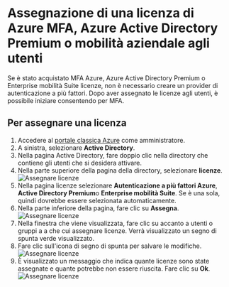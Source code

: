 <properties
    pageTitle="Assegnare licenze per MFA Azure | Microsoft Azure"
    description="Informazioni su come assegnare licenze utente per l'autenticazione a più fattori di Microsoft Azure."
    services="multi-factor-authentication"
    documentationCenter=""
    authors="kgremban"
    manager="femila"
    editor="yossib"/>

<tags
    ms.service="multi-factor-authentication"
    ms.workload="identity"
    ms.tgt_pltfrm="na"
    ms.devlang="na"
    ms.topic="get-started-article"
    ms.date="10/17/2016"
    ms.author="kgremban"/>

# <a name="assigning-an-azure-mfa-azure-ad-premium-or-enterprise-mobility-license-to-users"></a>Assegnazione di una licenza di Azure MFA, Azure Active Directory Premium o mobilità aziendale agli utenti

Se è stato acquistato MFA Azure, Azure Active Directory Premium o Enterprise mobilità Suite licenze, non è necessario creare un provider di autenticazione a più fattori. Dopo aver assegnato le licenze agli utenti, è possibile iniziare consentendo per MFA.

## <a name="to-assign-a-license"></a>Per assegnare una licenza

1. Accedere al [portale classica Azure](https://manage.windowsazure.com) come amministratore.
2. A sinistra, selezionare **Active Directory**.
3. Nella pagina Active Directory, fare doppio clic nella directory che contiene gli utenti che si desidera attivare.
4. Nella parte superiore della pagina della directory, selezionare **licenze**.
![Assegnare licenze](./media/multi-factor-authentication-get-started-assign-licenses/assign1.png)
5. Nella pagina licenze selezionare **Autenticazione a più fattori Azure**, **Active Directory Premium**o **Enterprise mobilità Suite**.  Se è una sola, quindi dovrebbe essere selezionata automaticamente.
6. Nella parte inferiore della pagina, fare clic su **Assegna**.
![Assegnare licenze](./media/multi-factor-authentication-get-started-assign-licenses/assign3.png)
6. Nella finestra che viene visualizzata, fare clic su accanto a utenti o gruppi a a che cui assegnare licenze.  Verrà visualizzato un segno di spunta verde visualizzato.
7. Fare clic sull'icona di segno di spunta per salvare le modifiche.
![Assegnare licenze](./media/multi-factor-authentication-get-started-assign-licenses/assign4.png)
8. È visualizzato un messaggio che indica quante licenze sono state assegnate e quante potrebbe non essere riuscita.  Fare clic su **Ok**.
![Assegnare licenze](./media/multi-factor-authentication-get-started-assign-licenses/assign5.png)
